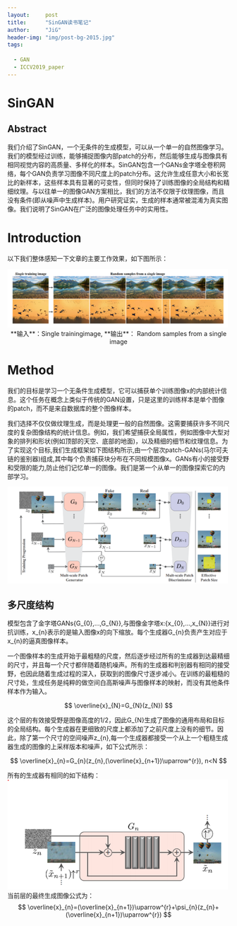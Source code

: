 ```yaml
---
layout:     post
title:      "SinGAN读书笔记"
author:     "JiG"
header-img: "img/post-bg-2015.jpg"
tags: 

  - GAN
  - ICCV2019_paper
---
```


 

# SinGAN

## Abstract

我们介绍了SinGAN，一个无条件的生成模型，可以从一个单一的自然图像学习。我们的模型经过训练，能够捕捉图像内部patch的分布，然后能够生成与图像具有相同视觉内容的高质量、多样化的样本。SinGAN包含一个GANs金字塔全卷积网络，每个GAN负责学习图像不同尺度上的patch分布。这允许生成任意大小和长宽比的新样本，这些样本具有显著的可变性，但同时保持了训练图像的全局结构和精细纹理。与以往单一的图像GAN方案相比，我们的方法不仅限于纹理图像，而且没有条件(即从噪声中生成样本)。用户研究证实，生成的样本通常被混淆为真实图像。我们说明了SinGAN在广泛的图像处理任务中的实用性。

# Introduction

以下我们整体感知一下文章的主要工作效果，如下图所示：

<img src='/img/SinGAN/1.png' width="500px"/>

<center>**输入**：Single trainingimage, **输出**： Random samples from a single image</center>

# Method

我们的目标是学习一个无条件生成模型，它可以捕获单个训练图像x的内部统计信息。这个任务在概念上类似于传统的GAN设置，只是这里的训练样本是单个图像的patch，而不是来自数据库的整个图像样本。

我们选择不仅仅做纹理生成，而是处理更一般的自然图像。这需要捕获许多不同尺度的复杂图像结构的统计信息。例如，我们希望捕获全局属性，例如图像中大型对象的排列和形状(例如顶部的天空、底部的地面)，以及精细的细节和纹理信息。为了实现这个目标,我们生成框架如下图结构所示,由一个层次patch-GANs(马尔可夫链的鉴别器)组成,其中每个负责捕获块分布在不同规模图像x。GANs有小的接受野和受限的能力,防止他们记忆单一的图像。我们是第一个从单一的图像探索它的内部学习。

<img src='/img/SinGAN/2.png' width="500px"/>

## 多尺度结构

模型包含了金字塔GANs{G_{0},...,G_{N}},与图像金字塔x:{x_{0},...,x_{N}}进行对抗训练，x_{n}表示的是输入图像x的向下缩放。每个生成器G_{n}负责产生对应于x_{n}的逼真图像样本。

一个图像样本的生成开始于最粗糙的尺度，然后逐步经过所有的生成器到达最精细的尺寸，并且每一个尺寸都伴随着随机噪声。所有的生成器和判别器有相同的接受野，也因此随着生成过程的深入，获取到的图像尺寸逐步减小。在训练的最粗糙的尺寸处，生成任务是纯粹的做空间白高斯噪声与图像样本的映射，而没有其他条件样本作为输入。

$$
\overline{x}_{N}=G_{N}(z_{N})
$$

这个层的有效接受野是图像高度的$1/2$，因此G_{N}生成了图像的通用布局和目标的全局结构。每个生成器在更细致的尺度上都添加了之前尺度上没有的细节。因此，除了第一个尺寸的空间噪声z_{n},每一个生成器都接受一个从上一个粗糙生成器生成的图像的上采样版本和噪声，如下公式所示：

$$
\overline{x}_{n}=G_{n}(z_{n},(\overline{x}_{n+1})\uparrow^{r}),  n<N
$$

所有的生成器有相同的如下结构：
<img src='/img/SinGAN/3.png' width="500px"/>
当前层的最终生成图像公式为：
$$
\overline{x}_{n}=(\overline{x}_{n+1})\uparrow^{r}+\psi_{n}(z_{n}+(\overline{x}_{n+1})\uparrow^{r})
$$

